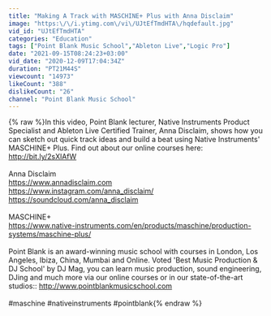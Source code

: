 ```yaml
---
title: "Making A Track with MASCHINE+ Plus with Anna Disclaim"
image: "https:\/\/i.ytimg.com\/vi\/UJtEfTmdHTA\/hqdefault.jpg"
vid_id: "UJtEfTmdHTA"
categories: "Education"
tags: ["Point Blank Music School","Ableton Live","Logic Pro"]
date: "2021-09-15T08:24:23+03:00"
vid_date: "2020-12-09T17:04:34Z"
duration: "PT21M44S"
viewcount: "14973"
likeCount: "388"
dislikeCount: "26"
channel: "Point Blank Music School"
---
```

{% raw %}In this video, Point Blank lecturer, Native Instruments Product Specialist and Ableton Live Certified Trainer, Anna Disclaim, shows how you can sketch out quick track ideas and build a beat using Native Instruments' MASCHINE+ Plus. Find out about our online courses here: <a rel="nofollow" target="blank" href="http://bit.ly/2sXlAfW">http://bit.ly/2sXlAfW</a><br /><br />Anna Disclaim<br /><a rel="nofollow" target="blank" href="https://www.annadisclaim.com">https://www.annadisclaim.com</a><br /><a rel="nofollow" target="blank" href="https://www.instagram.com/anna_disclaim/">https://www.instagram.com/anna_disclaim/</a><br /><a rel="nofollow" target="blank" href="https://soundcloud.com/anna_disclaim">https://soundcloud.com/anna_disclaim</a><br /><br />MASCHINE+<br /><a rel="nofollow" target="blank" href="https://www.native-instruments.com/en/products/maschine/production-systems/maschine-plus/">https://www.native-instruments.com/en/products/maschine/production-systems/maschine-plus/</a><br /><br />Point Blank is an award-winning music school with courses in London, Los Angeles, Ibiza, China, Mumbai and Online. Voted 'Best Music Production &amp; DJ School' by DJ Mag, you can learn music production, sound engineering, DJing and much more via our online courses or in our state-of-the-art studios:: <a rel="nofollow" target="blank" href="http://www.pointblankmusicschool.com">http://www.pointblankmusicschool.com</a><br /><br />#maschine #nativeinstruments #pointblank{% endraw %}
